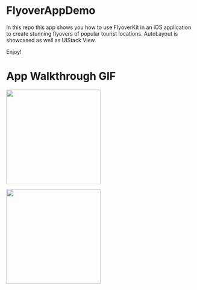 # FlyoverAppDemo

In this repo this app shows you how to use FlyoverKit in an iOS application  to create stunning flyovers of popular tourist locations. AutoLayout is showcased as well as UIStack View.

Enjoy!

# App Walkthrough GIF

<img src="http://g.recordit.co/iKgEjwcYbT.gif" width=250><br>

<img src="http://g.recordit.co/K0esejGmGM.gif" width=250><br>
